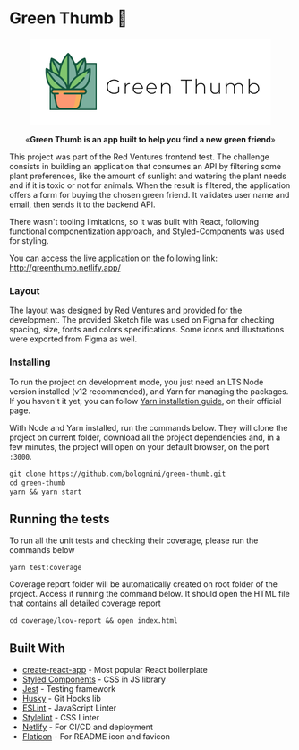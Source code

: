 # Green Thumb 🌱
<p align="center"><img src="src/assets/illustrations/readme-img.png" alt="Green Thumb" width="430"></p>
<p align="center">&laquo;<b>Green Thumb is an app built to help you find a new green friend</b>&raquo;</p>

This project was part of the Red Ventures frontend test. The challenge consists in building an application that consumes an API by filtering some plant preferences, like the amount of sunlight and watering the plant needs and if it is toxic or not for animals. When the result is filtered, the application offers a form for buying the chosen green friend. It validates user name and email, then sends it to the backend API.

There wasn't tooling limitations, so it was built with React, following functional componentization approach, and Styled-Components was used for styling.

You can access the live application on the following link: http://greenthumb.netlify.app/

### Layout

The layout was designed by Red Ventures and provided for the development. The provided Sketch file was used on Figma for checking spacing, size, fonts and colors specifications. Some icons and illustrations were exported from Figma as well.

### Installing

To run the project on development mode, you just need an LTS Node version installed (v12 recommended), and Yarn for managing the packages. If you haven't it yet, you can follow [Yarn installation guide](https://classic.yarnpkg.com/pt-BR/docs/install/), on their official page.

With Node and Yarn installed, run the commands below. They will clone the project on current folder, download all the project dependencies and, in a few minutes, the project will open on your default browser, on the port `:3000`.

```shell
git clone https://github.com/bolognini/green-thumb.git
cd green-thumb
yarn && yarn start
```

## Running the tests

To run all the unit tests and checking their coverage, please run the commands below

```shell
yarn test:coverage
```

Coverage report folder will be automatically created on root folder of the project. Access it running the command below. It should open the HTML file that contains all detailed coverage report

```shell
cd coverage/lcov-report && open index.html
```

## Built With

* [create-react-app](https://github.com/facebook/create-react-app) - Most popular React boilerplate
* [Styled Components](https://styled-components.com/) - CSS in JS library
* [Jest](https://jestjs.io/) - Testing framework
* [Husky](https://github.com/typicode/husky) - Git Hooks lib
* [ESLint](https://eslint.org/) - JavaScript Linter
* [Stylelint](http://stylelint.io/) - CSS Linter
* [Netlify](https://www.netlify.com/) - For CI/CD and deployment
* [Flaticon](https://www.flaticon.com/br/icone-gratis/plantar_628324?term=plant&page=2&position=36) - For README icon and favicon